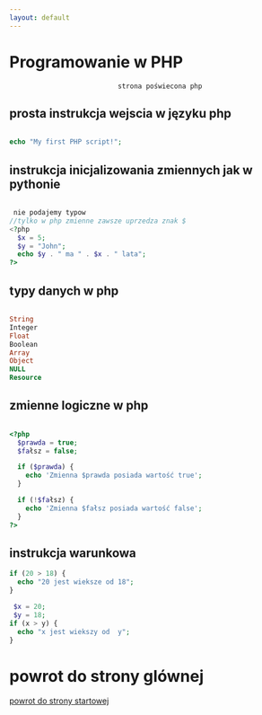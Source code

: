 ```yaml
---
layout: default
---
```

# Programowanie w PHP
                               strona poświecona php


##  prosta instrukcja wejscia w języku php

```php

echo "My first PHP script!";
```

##  instrukcja inicjalizowania zmiennych jak w pythonie

```php

 nie podajemy typow
//tylko w php zmienne zawsze uprzedza znak $
<?php
  $x = 5;
  $y = "John";
  echo $y . " ma " . $x . " lata";
?>
```

##  typy danych w php

```php

String
Integer
Float 
Boolean
Array
Object
NULL
Resource
```
##  zmienne logiczne w php

```php

<?php
  $prawda = true;
  $fałsz = false;

  if ($prawda) {
    echo 'Zmienna $prawda posiada wartość true';
  }

  if (!$fałsz) {
    echo 'Zmienna $fałsz posiada wartość false';
  }
?>
```


## instrukcja warunkowa

```php
if (20 > 18) {
  echo "20 jest wieksze od 18";
}
```


```php
 $x = 20;
 $y = 18;
if (x > y) {
  echo "x jest wiekszy od  y";
}
```
# powrot do strony glównej
[powrot do strony startowej](./index.html)

